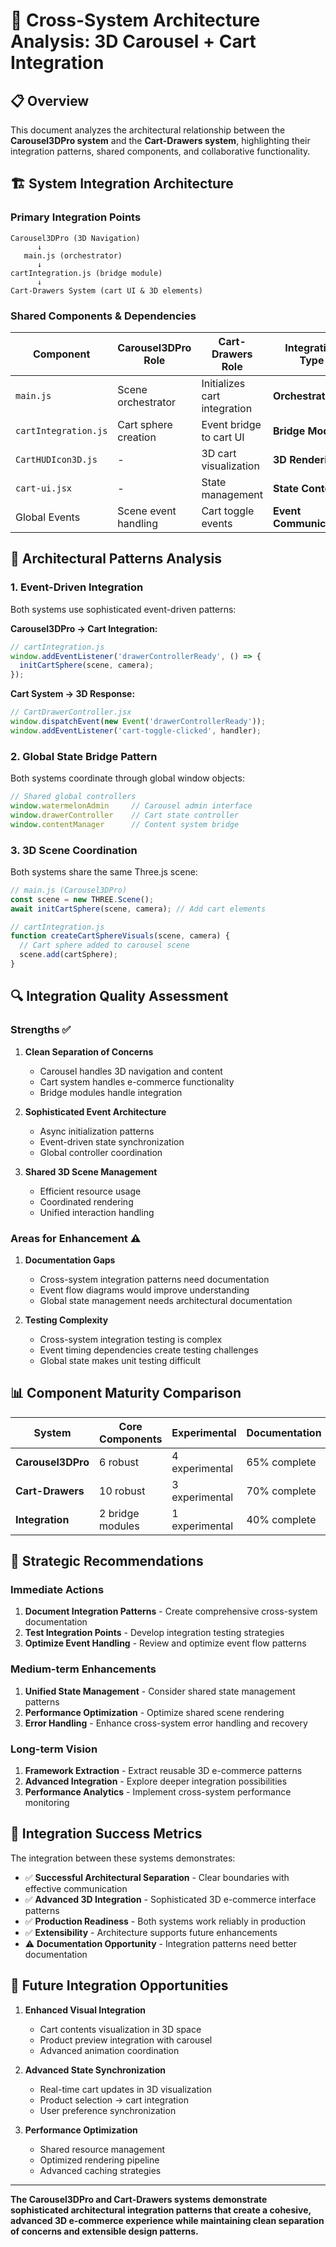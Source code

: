 # 🔄 Cross-System Architecture Analysis: 3D Carousel + Cart Integration

## 📋 Overview

This document analyzes the architectural relationship between the **Carousel3DPro system** and the **Cart-Drawers system**, highlighting their integration patterns, shared components, and collaborative functionality.

## 🏗️ System Integration Architecture

### **Primary Integration Points**

```
Carousel3DPro (3D Navigation)
      ↓
   main.js (orchestrator)
      ↓
cartIntegration.js (bridge module)
      ↓
Cart-Drawers System (cart UI & 3D elements)
```

### **Shared Components & Dependencies**

| Component | Carousel3DPro Role | Cart-Drawers Role | Integration Type |
|-----------|-------------------|-------------------|------------------|
| `main.js` | Scene orchestrator | Initializes cart integration | **Orchestration** |
| `cartIntegration.js` | Cart sphere creation | Event bridge to cart UI | **Bridge Module** |
| `CartHUDIcon3D.js` | - | 3D cart visualization | **3D Rendering** |
| `cart-ui.jsx` | - | State management | **State Context** |
| Global Events | Scene event handling | Cart toggle events | **Event Communication** |

## 🎯 Architectural Patterns Analysis

### **1. Event-Driven Integration**
Both systems use sophisticated event-driven patterns:

**Carousel3DPro → Cart Integration:**
```javascript
// cartIntegration.js
window.addEventListener('drawerControllerReady', () => {
  initCartSphere(scene, camera);
});
```

**Cart System → 3D Response:**
```javascript
// CartDrawerController.jsx
window.dispatchEvent(new Event('drawerControllerReady'));
window.addEventListener('cart-toggle-clicked', handler);
```

### **2. Global State Bridge Pattern**
Both systems coordinate through global window objects:

```javascript
// Shared global controllers
window.watermelonAdmin     // Carousel admin interface
window.drawerController    // Cart state controller
window.contentManager      // Content system bridge
```

### **3. 3D Scene Coordination**
Both systems share the same Three.js scene:

```javascript
// main.js (Carousel3DPro)
const scene = new THREE.Scene();
await initCartSphere(scene, camera); // Add cart elements

// cartIntegration.js
function createCartSphereVisuals(scene, camera) {
  // Cart sphere added to carousel scene
  scene.add(cartSphere);
}
```

## 🔍 Integration Quality Assessment

### **Strengths** ✅

1. **Clean Separation of Concerns**
   - Carousel handles 3D navigation and content
   - Cart system handles e-commerce functionality
   - Bridge modules handle integration

2. **Sophisticated Event Architecture**
   - Async initialization patterns
   - Event-driven state synchronization
   - Global controller coordination

3. **Shared 3D Scene Management**
   - Efficient resource usage
   - Coordinated rendering
   - Unified interaction handling

### **Areas for Enhancement** ⚠️

1. **Documentation Gaps**
   - Cross-system integration patterns need documentation
   - Event flow diagrams would improve understanding
   - Global state management needs architectural documentation

2. **Testing Complexity**
   - Cross-system integration testing is complex
   - Event timing dependencies create testing challenges
   - Global state makes unit testing difficult

## 📊 Component Maturity Comparison

| System | Core Components | Experimental | Documentation | Integration |
|--------|----------------|---------------|---------------|-------------|
| **Carousel3DPro** | 6 robust | 4 experimental | 65% complete | ✅ Production |
| **Cart-Drawers** | 10 robust | 3 experimental | 70% complete | ✅ Production |
| **Integration** | 2 bridge modules | 1 experimental | 40% complete | ⚠️ Needs docs |

## 🚀 Strategic Recommendations

### **Immediate Actions**
1. **Document Integration Patterns** - Create comprehensive cross-system documentation
2. **Test Integration Points** - Develop integration testing strategies
3. **Optimize Event Handling** - Review and optimize event flow patterns

### **Medium-term Enhancements**
1. **Unified State Management** - Consider shared state management patterns
2. **Performance Optimization** - Optimize shared scene rendering
3. **Error Handling** - Enhance cross-system error handling and recovery

### **Long-term Vision**
1. **Framework Extraction** - Extract reusable 3D e-commerce patterns
2. **Advanced Integration** - Explore deeper integration possibilities
3. **Performance Analytics** - Implement cross-system performance monitoring

## 🎯 Integration Success Metrics

The integration between these systems demonstrates:

- ✅ **Successful Architectural Separation** - Clear boundaries with effective communication
- ✅ **Advanced 3D Integration** - Sophisticated 3D e-commerce interface patterns
- ✅ **Production Readiness** - Both systems work reliably in production
- ✅ **Extensibility** - Architecture supports future enhancements
- ⚠️ **Documentation Opportunity** - Integration patterns need better documentation

## 🔮 Future Integration Opportunities

1. **Enhanced Visual Integration**
   - Cart contents visualization in 3D space
   - Product preview integration with carousel
   - Advanced animation coordination

2. **Advanced State Synchronization**
   - Real-time cart updates in 3D visualization
   - Product selection → cart integration
   - User preference synchronization

3. **Performance Optimization**
   - Shared resource management
   - Optimized rendering pipeline
   - Advanced caching strategies

---

**The Carousel3DPro and Cart-Drawers systems demonstrate sophisticated architectural integration patterns that create a cohesive, advanced 3D e-commerce experience while maintaining clean separation of concerns and extensible design patterns.**
